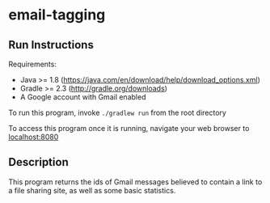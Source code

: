 # email-tagging

## Run Instructions
Requirements:
- Java >= 1.8 (https://java.com/en/download/help/download_options.xml)
- Gradle >= 2.3 (http://gradle.org/downloads)
- A Google account with Gmail enabled

To run this program, invoke `./gradlew run` from the root directory

To access this program once it is running, navigate your web browser to <localhost:8080>

## Description
This program returns the ids of Gmail messages believed to contain a link to a file sharing site,
as well as some basic statistics.